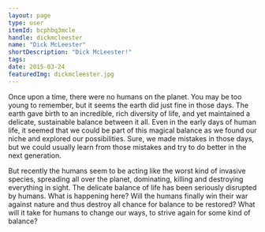 ```yaml
---
layout: page
type: user
itemId: bcphbq3mcle
handle: dickmcleester
name: "Dick McLeester"
shortDescription: "Dick McLeester!"
tags:
date: 2015-03-24
featuredImg: dickmcleester.jpg
---
```


Once upon a time, there were no humans on the planet.  You may be too young to remember, but it seems the earth did just fine in those days.  The earth gave birth to an incredible, rich diversity of life, and yet maintained a delicate, sustainable balance between it all.  Even in the early days of human life, it seemed that we could be part of this magical balance as we found our niche and explored our possibilities.  Sure, we made mistakes in those days, but we could usually learn from those mistakes and try to do better in the next generation.

But recently the humans seem to be acting like the worst kind of invasive species, spreading all over the planet, dominating, killing and destroying everything in sight.  The delicate balance of life has been seriously disrupted by humans.  What is happening here?  Will the humans finally win their war against nature and thus destroy all chance for balance to be restored?   What will it take for humans to change our ways, to strive again for some kind of balance?
